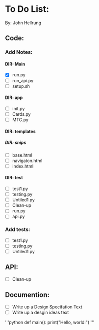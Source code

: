 # To Do List:
By: John Hellrung
## Code:
### Add Notes:
#### DIR: Main
- [x] run.py
- [ ] run_api.py
- [ ] setup.sh
#### DIR: app
- [ ] init.py
- [ ] Cards.py
- [ ] MTG.py
#### DIR: templates
##### DIR: snips
- [ ] base.html
- [ ] navigaton.html
- [ ] index.html
#### DIR: test
- [ ] test1.py
- [ ] testing.py
- [ ] Untiled1.py
- [ ] Clean-up
- [ ] run.py
- [ ] api.py
### Add tests:
- [ ] test1.py
- [ ] testing.py
- [ ] Untiled1.py
## API:
- [ ] Clean-up
## Documention:
- [ ] Write up a Design Specifation Text
- [ ] Write up a desgin ideas text

'''python
def main():
    print("Hello, world!")
'''